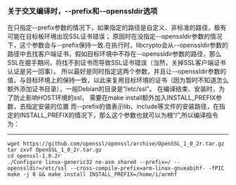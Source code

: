 
### 关于交叉编译时，--prefix和--openssldir选项
在只指定--prefix参数的情况下，如果指定的路径是自定义、非标准的路径，极有可能在目标板环境出现SSL证书错误；
原因时在没指定--openssldir参数的情况下，这个参数会与--prefix保持一致.在执行时，libcrypto会从--openssldir参数的路径中去找客户端证书，假如目标环境中不存在--openssldir参数的路径，那么SSL在握手期间，将找不到证书而导致SSL证书错误（当然，关掉SSL客户端证书认证是另一回事）。
所以最好是同时指定这两个参数，并且让--openssldir参数的值，与目标环境上的保持一致，以此来复用目标环境的证书（因为暂时不知道怎么额外添加证书目录），一般Debian的目录是“/etc/ssl”。
在编译结束、安装时，为了防止影响HOST环境的ssl， 需要在make install额外加入INSTALL_PREFIX参数，去指定安装的位置
而--prefix的值表示lib、include等文件的安装路径，在指定的INSTALL_PREFIX的情况下，那么这个参数也就可以为根“/”,所以编译指令为：

-------------
```
wget https://github.com/openssl/openssl/archive/OpenSSL_1_0_2r.tar.gz
tar zxvf OpenSSL_1_0_2r.tar.gz
cd openssl-1.0.2r
./Configure linux-generic32 no-asm shared --prefix=/ --openssldir=/etc/ssl --cross-compile-prefix=arm-linux-gnueabihf- -fPIC
make -j 8 && make install INSTALL_PREFIX=/home/i/armhf
```
